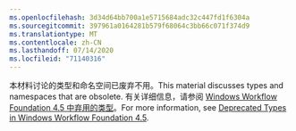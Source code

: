 ```yaml
---
ms.openlocfilehash: 3d34d64bb700a1e5715684adc32c447fd1f6304a
ms.sourcegitcommit: 397961a0164281b579f68064c3bb66c071f374d9
ms.translationtype: MT
ms.contentlocale: zh-CN
ms.lasthandoff: 07/14/2020
ms.locfileid: "71140316"
---
```

<span data-ttu-id="7c6af-101">本材料讨论的类型和命名空间已废弃不用。</span><span class="sxs-lookup"><span data-stu-id="7c6af-101">This material discusses types and namespaces that are obsolete.</span></span> <span data-ttu-id="7c6af-102">有关详细信息，请参阅 [Windows Workflow Foundation 4.5 中弃用的类型](https://aka.ms/wfdeprecatedtypes)。</span><span class="sxs-lookup"><span data-stu-id="7c6af-102">For more information, see [Deprecated Types in Windows Workflow Foundation 4.5](https://aka.ms/wfdeprecatedtypes).</span></span>